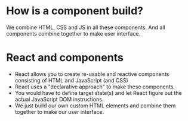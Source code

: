 # How is a component build?

We combine HTML, CSS and JS in all these components. And all components combine together to make user interface.

# React and components
- React allows you to create re-usable and reactive components consisting of HTML and JavaScript (and CSS)
- React uses a "declarative approach" to make these components.
- You would have to define target state(s) and let React figure out the actual JavaScript DOM instructions.
- We just build our own custom HTML elements and combine them together to make our user interface.
